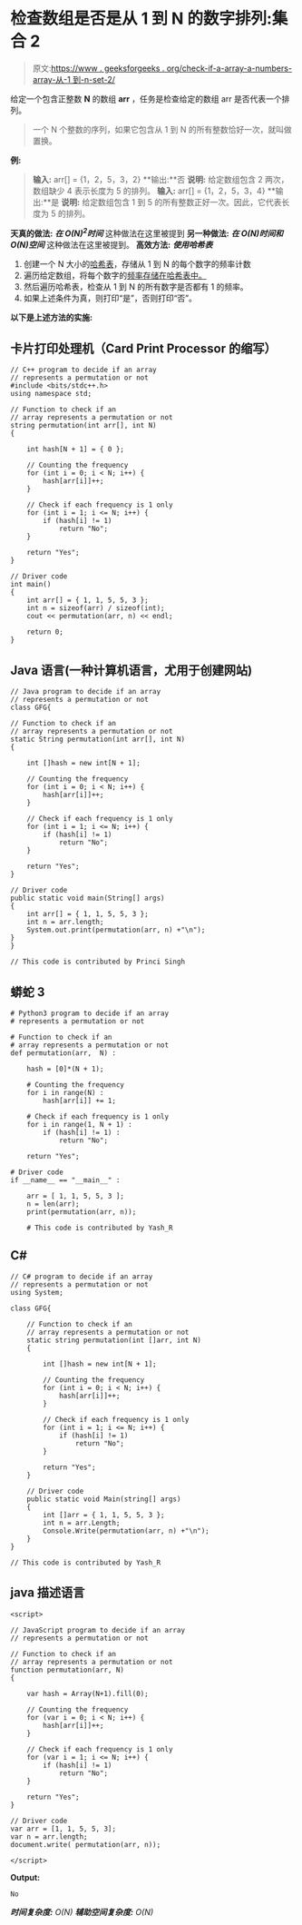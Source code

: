 # 检查数组是否是从 1 到 N 的数字排列:集合 2

> 原文:[https://www . geeksforgeeks . org/check-if-a-array-a-numbers-array-从-1 到-n-set-2/](https://www.geeksforgeeks.org/check-if-an-array-is-a-permutation-of-numbers-from-1-to-n-set-2/)

给定一个包含正整数 **N** 的数组 **arr** ，任务是检查给定的数组 arr 是否代表一个排列。

> 一个 N 个整数的序列，如果它包含从 1 到 N 的所有整数恰好一次，就叫做置换。

**例:**

> **输入:** arr[] = {1，2，5，3，2}
> **输出:**否
> **说明:**
> 给定数组包含 2 两次，数组缺少 4 表示长度为 5 的排列。
> **输入:** arr[] = {1，2，5，3，4}
> **输出:**是
> **说明:**
> 给定数组包含 1 到 5 的所有整数正好一次。因此，它代表长度为 5 的排列。

**天真的做法:** ***在 O(N)<sup>2</sup>时间***
这种做法在这里被提到
**另一种做法:** ***在 O(N)时间和 O(N)空间***
这种做法在这里被提到。
**高效方法:** ***使用哈希表***

1.  创建一个 N 大小的[哈希表](https://www.geeksforgeeks.org/hashtable-in-java/)，存储从 1 到 N 的每个数字的频率计数
2.  遍历给定数组，将每个数字的[频率存储在哈希表中。](https://www.geeksforgeeks.org/find-frequency-number-array/)
3.  然后遍历哈希表，检查从 1 到 N 的所有数字是否都有 1 的频率。
4.  如果上述条件为真，则打印“是”，否则打印“否”。

**以下是上述方法的实施:**

## 卡片打印处理机（Card Print Processor 的缩写）

```
// C++ program to decide if an array
// represents a permutation or not
#include <bits/stdc++.h>
using namespace std;

// Function to check if an
// array represents a permutation or not
string permutation(int arr[], int N)
{

    int hash[N + 1] = { 0 };

    // Counting the frequency
    for (int i = 0; i < N; i++) {
        hash[arr[i]]++;
    }

    // Check if each frequency is 1 only
    for (int i = 1; i <= N; i++) {
        if (hash[i] != 1)
            return "No";
    }

    return "Yes";
}

// Driver code
int main()
{
    int arr[] = { 1, 1, 5, 5, 3 };
    int n = sizeof(arr) / sizeof(int);
    cout << permutation(arr, n) << endl;

    return 0;
}
```

## Java 语言(一种计算机语言，尤用于创建网站)

```
// Java program to decide if an array
// represents a permutation or not
class GFG{

// Function to check if an
// array represents a permutation or not
static String permutation(int arr[], int N)
{

    int []hash = new int[N + 1];

    // Counting the frequency
    for (int i = 0; i < N; i++) {
        hash[arr[i]]++;
    }

    // Check if each frequency is 1 only
    for (int i = 1; i <= N; i++) {
        if (hash[i] != 1)
            return "No";
    }

    return "Yes";
}

// Driver code
public static void main(String[] args)
{
    int arr[] = { 1, 1, 5, 5, 3 };
    int n = arr.length;
    System.out.print(permutation(arr, n) +"\n");
}
}

// This code is contributed by Princi Singh
```

## 蟒蛇 3

```
# Python3 program to decide if an array
# represents a permutation or not

# Function to check if an
# array represents a permutation or not
def permutation(arr,  N) :

    hash = [0]*(N + 1);

    # Counting the frequency
    for i in range(N) :
        hash[arr[i]] += 1;

    # Check if each frequency is 1 only
    for i in range(1, N + 1) :
        if (hash[i] != 1) :
            return "No";

    return "Yes";

# Driver code
if __name__ == "__main__" :

    arr = [ 1, 1, 5, 5, 3 ];
    n = len(arr);
    print(permutation(arr, n));

    # This code is contributed by Yash_R
```

## C#

```
// C# program to decide if an array
// represents a permutation or not
using System;

class GFG{

    // Function to check if an
    // array represents a permutation or not
    static string permutation(int []arr, int N)
    {

        int []hash = new int[N + 1];

        // Counting the frequency
        for (int i = 0; i < N; i++) {
            hash[arr[i]]++;
        }

        // Check if each frequency is 1 only
        for (int i = 1; i <= N; i++) {
            if (hash[i] != 1)
                return "No";
        }

        return "Yes";
    }

    // Driver code
    public static void Main(string[] args)
    {
        int []arr = { 1, 1, 5, 5, 3 };
        int n = arr.Length;
        Console.Write(permutation(arr, n) +"\n");
    }
}

// This code is contributed by Yash_R
```

## java 描述语言

```
<script>

// JavaScript program to decide if an array
// represents a permutation or not

// Function to check if an
// array represents a permutation or not
function permutation(arr, N)
{

    var hash = Array(N+1).fill(0);

    // Counting the frequency
    for (var i = 0; i < N; i++) {
        hash[arr[i]]++;
    }

    // Check if each frequency is 1 only
    for (var i = 1; i <= N; i++) {
        if (hash[i] != 1)
            return "No";
    }

    return "Yes";
}

// Driver code
var arr = [1, 1, 5, 5, 3];
var n = arr.length;
document.write( permutation(arr, n));

</script>
```

**Output:** 

```
No
```

***时间复杂度:** O(N)*
***辅助空间复杂度:** O(N)*